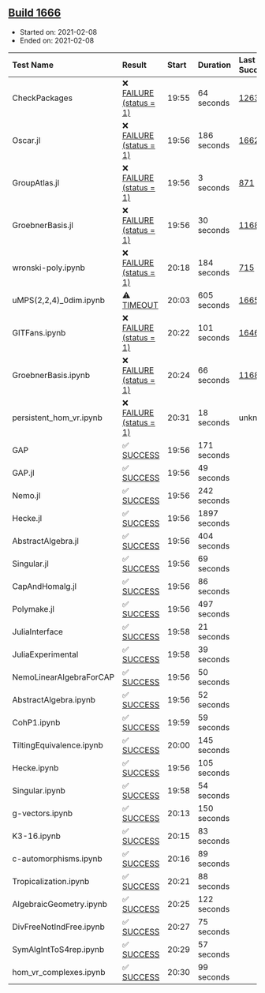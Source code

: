 ## [Build 1666](https://oscarci.mathematik.uni-kl.de/job/oscar-stable/1666/)

* Started on: 2021-02-08
* Ended on: 2021-02-08

| Test Name    | Result | Start | Duration | Last Success | First Failure |
|:-------------|:-------|:------|:---------|:-------------|:--------------|
| CheckPackages | ❌ [FAILURE (status = 1)](https://oscarci.mathematik.uni-kl.de/job/oscar-stable/1666/artifact/logs/build-1666/CheckPackages.log) | 19:55 | 64 seconds | [1263](https://oscarci.mathematik.uni-kl.de/job/oscar-stable/1263/) | [1264](https://oscarci.mathematik.uni-kl.de/job/oscar-stable/1264/) |
| Oscar.jl | ❌ [FAILURE (status = 1)](https://oscarci.mathematik.uni-kl.de/job/oscar-stable/1666/artifact/logs/build-1666/Oscar.jl.log) | 19:56 | 186 seconds | [1662](https://oscarci.mathematik.uni-kl.de/job/oscar-stable/1662/) | [1663](https://oscarci.mathematik.uni-kl.de/job/oscar-stable/1663/) |
| GroupAtlas.jl | ❌ [FAILURE (status = 1)](https://oscarci.mathematik.uni-kl.de/job/oscar-stable/1666/artifact/logs/build-1666/GroupAtlas.jl.log) | 19:56 | 3 seconds | [871](https://oscarci.mathematik.uni-kl.de/job/oscar-stable/871/) | [872](https://oscarci.mathematik.uni-kl.de/job/oscar-stable/872/) |
| GroebnerBasis.jl | ❌ [FAILURE (status = 1)](https://oscarci.mathematik.uni-kl.de/job/oscar-stable/1666/artifact/logs/build-1666/GroebnerBasis.jl.log) | 19:56 | 30 seconds | [1168](https://oscarci.mathematik.uni-kl.de/job/oscar-stable/1168/) | [1169](https://oscarci.mathematik.uni-kl.de/job/oscar-stable/1169/) |
| wronski-poly.ipynb | ❌ [FAILURE (status = 1)](https://oscarci.mathematik.uni-kl.de/job/oscar-stable/1666/artifact/logs/build-1666/wronski-poly.ipynb.log) | 20:18 | 184 seconds | [715](https://oscarci.mathematik.uni-kl.de/job/oscar-stable/715/) | [716](https://oscarci.mathematik.uni-kl.de/job/oscar-stable/716/) |
| uMPS(2,2,4)_0dim.ipynb | ⚠ [TIMEOUT](https://oscarci.mathematik.uni-kl.de/job/oscar-stable/1666/artifact/logs/build-1666/uMPS-2-2-4-_0dim.ipynb.log) | 20:03 | 605 seconds | [1665](https://oscarci.mathematik.uni-kl.de/job/oscar-stable/1665/) | [1666](https://oscarci.mathematik.uni-kl.de/job/oscar-stable/1666/) |
| GITFans.ipynb | ❌ [FAILURE (status = 1)](https://oscarci.mathematik.uni-kl.de/job/oscar-stable/1666/artifact/logs/build-1666/GITFans.ipynb.log) | 20:22 | 101 seconds | [1646](https://oscarci.mathematik.uni-kl.de/job/oscar-stable/1646/) | [1647](https://oscarci.mathematik.uni-kl.de/job/oscar-stable/1647/) |
| GroebnerBasis.ipynb | ❌ [FAILURE (status = 1)](https://oscarci.mathematik.uni-kl.de/job/oscar-stable/1666/artifact/logs/build-1666/GroebnerBasis.ipynb.log) | 20:24 | 66 seconds | [1168](https://oscarci.mathematik.uni-kl.de/job/oscar-stable/1168/) | [1169](https://oscarci.mathematik.uni-kl.de/job/oscar-stable/1169/) |
| persistent_hom_vr.ipynb | ❌ [FAILURE (status = 1)](https://oscarci.mathematik.uni-kl.de/job/oscar-stable/1666/artifact/logs/build-1666/persistent_hom_vr.ipynb.log) | 20:31 | 18 seconds | unknown | unknown |
| GAP | ✅ [SUCCESS](https://oscarci.mathematik.uni-kl.de/job/oscar-stable/1666/artifact/logs/build-1666/GAP.log) | 19:56 | 171 seconds |  |  |
| GAP.jl | ✅ [SUCCESS](https://oscarci.mathematik.uni-kl.de/job/oscar-stable/1666/artifact/logs/build-1666/GAP.jl.log) | 19:56 | 49 seconds |  |  |
| Nemo.jl | ✅ [SUCCESS](https://oscarci.mathematik.uni-kl.de/job/oscar-stable/1666/artifact/logs/build-1666/Nemo.jl.log) | 19:56 | 242 seconds |  |  |
| Hecke.jl | ✅ [SUCCESS](https://oscarci.mathematik.uni-kl.de/job/oscar-stable/1666/artifact/logs/build-1666/Hecke.jl.log) | 19:56 | 1897 seconds |  |  |
| AbstractAlgebra.jl | ✅ [SUCCESS](https://oscarci.mathematik.uni-kl.de/job/oscar-stable/1666/artifact/logs/build-1666/AbstractAlgebra.jl.log) | 19:56 | 404 seconds |  |  |
| Singular.jl | ✅ [SUCCESS](https://oscarci.mathematik.uni-kl.de/job/oscar-stable/1666/artifact/logs/build-1666/Singular.jl.log) | 19:56 | 69 seconds |  |  |
| CapAndHomalg.jl | ✅ [SUCCESS](https://oscarci.mathematik.uni-kl.de/job/oscar-stable/1666/artifact/logs/build-1666/CapAndHomalg.jl.log) | 19:56 | 86 seconds |  |  |
| Polymake.jl | ✅ [SUCCESS](https://oscarci.mathematik.uni-kl.de/job/oscar-stable/1666/artifact/logs/build-1666/Polymake.jl.log) | 19:56 | 497 seconds |  |  |
| JuliaInterface | ✅ [SUCCESS](https://oscarci.mathematik.uni-kl.de/job/oscar-stable/1666/artifact/logs/build-1666/JuliaInterface.log) | 19:58 | 21 seconds |  |  |
| JuliaExperimental | ✅ [SUCCESS](https://oscarci.mathematik.uni-kl.de/job/oscar-stable/1666/artifact/logs/build-1666/JuliaExperimental.log) | 19:58 | 39 seconds |  |  |
| NemoLinearAlgebraForCAP | ✅ [SUCCESS](https://oscarci.mathematik.uni-kl.de/job/oscar-stable/1666/artifact/logs/build-1666/NemoLinearAlgebraForCAP.log) | 19:56 | 50 seconds |  |  |
| AbstractAlgebra.ipynb | ✅ [SUCCESS](https://oscarci.mathematik.uni-kl.de/job/oscar-stable/1666/artifact/logs/build-1666/AbstractAlgebra.ipynb.log) | 19:56 | 52 seconds |  |  |
| CohP1.ipynb | ✅ [SUCCESS](https://oscarci.mathematik.uni-kl.de/job/oscar-stable/1666/artifact/logs/build-1666/CohP1.ipynb.log) | 19:59 | 59 seconds |  |  |
| TiltingEquivalence.ipynb | ✅ [SUCCESS](https://oscarci.mathematik.uni-kl.de/job/oscar-stable/1666/artifact/logs/build-1666/TiltingEquivalence.ipynb.log) | 20:00 | 145 seconds |  |  |
| Hecke.ipynb | ✅ [SUCCESS](https://oscarci.mathematik.uni-kl.de/job/oscar-stable/1666/artifact/logs/build-1666/Hecke.ipynb.log) | 19:56 | 105 seconds |  |  |
| Singular.ipynb | ✅ [SUCCESS](https://oscarci.mathematik.uni-kl.de/job/oscar-stable/1666/artifact/logs/build-1666/Singular.ipynb.log) | 19:58 | 54 seconds |  |  |
| g-vectors.ipynb | ✅ [SUCCESS](https://oscarci.mathematik.uni-kl.de/job/oscar-stable/1666/artifact/logs/build-1666/g-vectors.ipynb.log) | 20:13 | 150 seconds |  |  |
| K3-16.ipynb | ✅ [SUCCESS](https://oscarci.mathematik.uni-kl.de/job/oscar-stable/1666/artifact/logs/build-1666/K3-16.ipynb.log) | 20:15 | 83 seconds |  |  |
| c-automorphisms.ipynb | ✅ [SUCCESS](https://oscarci.mathematik.uni-kl.de/job/oscar-stable/1666/artifact/logs/build-1666/c-automorphisms.ipynb.log) | 20:16 | 89 seconds |  |  |
| Tropicalization.ipynb | ✅ [SUCCESS](https://oscarci.mathematik.uni-kl.de/job/oscar-stable/1666/artifact/logs/build-1666/Tropicalization.ipynb.log) | 20:21 | 88 seconds |  |  |
| AlgebraicGeometry.ipynb | ✅ [SUCCESS](https://oscarci.mathematik.uni-kl.de/job/oscar-stable/1666/artifact/logs/build-1666/AlgebraicGeometry.ipynb.log) | 20:25 | 122 seconds |  |  |
| DivFreeNotIndFree.ipynb | ✅ [SUCCESS](https://oscarci.mathematik.uni-kl.de/job/oscar-stable/1666/artifact/logs/build-1666/DivFreeNotIndFree.ipynb.log) | 20:27 | 75 seconds |  |  |
| SymAlgIntToS4rep.ipynb | ✅ [SUCCESS](https://oscarci.mathematik.uni-kl.de/job/oscar-stable/1666/artifact/logs/build-1666/SymAlgIntToS4rep.ipynb.log) | 20:29 | 57 seconds |  |  |
| hom_vr_complexes.ipynb | ✅ [SUCCESS](https://oscarci.mathematik.uni-kl.de/job/oscar-stable/1666/artifact/logs/build-1666/hom_vr_complexes.ipynb.log) | 20:30 | 99 seconds |  |  |

